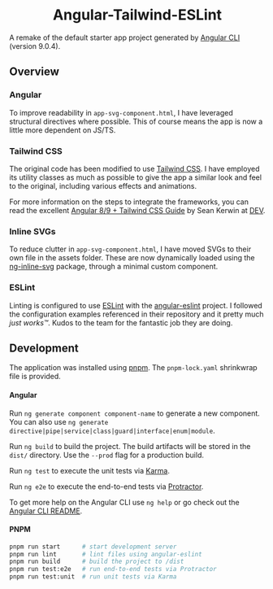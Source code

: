 # <center> Angular-Tailwind-ESLint </center>

A remake of the default starter app project generated by [Angular CLI](https://github.com/angular/angular-cli) (version 9.0.4).


## Overview

### Angular

To improve readability in `app-svg-component.html`, I have leveraged structural directives where possible. This of course means the app is now a little more dependent on JS/TS.

### Tailwind CSS
The original code has been modified to use [Tailwind CSS](https://tailwindcss.com/). I have employed its utility classes as much as possible to give the app a similar look and feel to the original, including various effects and animations.

For more information on the steps to integrate the frameworks, you can read the excellent [Angular 8/9 + Tailwind CSS Guide](https://dev.to/seankerwin/angular-8-tailwind-css-guide-3m45) by Sean Kerwin at [DEV](https://dev.to/).

### Inline SVGs

To reduce clutter in `app-svg-component.html`, I have moved SVGs to their own file in the assets folder. These are now dynamically loaded using the [ng-inline-svg](https://github.com/arkon/ng-inline-svg) package, through a minimal custom component.

### ESLint

Linting is configured to use [ESLint](https://eslint.org/) with the [angular-eslint](https://github.com/angular-eslint/angular-eslint) project. I followed the configuration examples referenced in their repository and it pretty much _just works&trade;_. Kudos to the team for the fantastic job they are doing.


## Development

The application was installed using [pnpm](). The `pnpm-lock.yaml` shrinkwrap file is provided.

#### Angular

Run `ng generate component component-name` to generate a new component. You can also use `ng generate directive|pipe|service|class|guard|interface|enum|module`.

Run `ng build` to build the project. The build artifacts will be stored in the `dist/` directory. Use the `--prod` flag for a production build.

Run `ng test` to execute the unit tests via [Karma](https://karma-runner.github.io).

Run `ng e2e` to execute the end-to-end tests via [Protractor](http://www.protractortest.org/).

To get more help on the Angular CLI use `ng help` or go check out the [Angular CLI README](https://github.com/angular/angular-cli/blob/master/README.md).

#### PNPM

```sh
pnpm run start      # start development server
pnpm run lint       # lint files using angular-eslint
pnpm run build      # build the project to /dist
pnpm run test:e2e   # run end-to-end tests via Protractor
pnpm run test:unit  # run unit tests via Karma
```
